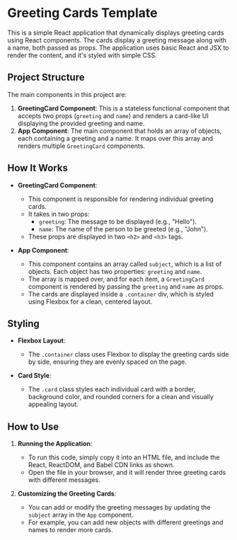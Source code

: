 # Greeting Cards Template

This is a simple React application that dynamically displays greeting cards using React components. The cards display a greeting message along with a name, both passed as props. The application uses basic React and JSX to render the content, and it's styled with simple CSS.

## Project Structure

The main components in this project are:

1. **GreetingCard Component**: This is a stateless functional component that accepts two props (`greeting` and `name`) and renders a card-like UI displaying the provided greeting and name.
2. **App Component**: The main component that holds an array of objects, each containing a greeting and a name. It maps over this array and renders multiple `GreetingCard` components.

## How It Works

- **GreetingCard Component**:

  - This component is responsible for rendering individual greeting cards.
  - It takes in two props:
    - `greeting`: The message to be displayed (e.g., "Hello").
    - `name`: The name of the person to be greeted (e.g., "John").
  - These props are displayed in two `<h2>` and `<h3>` tags.

- **App Component**:
  - This component contains an array called `subject`, which is a list of objects. Each object has two properties: `greeting` and `name`.
  - The array is mapped over, and for each item, a `GreetingCard` component is rendered by passing the `greeting` and `name` as props.
  - The cards are displayed inside a `.container` div, which is styled using Flexbox for a clean, centered layout.

## Styling

- **Flexbox Layout**:

  - The `.container` class uses Flexbox to display the greeting cards side by side, ensuring they are evenly spaced on the page.

- **Card Style**:
  - The `.card` class styles each individual card with a border, background color, and rounded corners for a clean and visually appealing layout.

## How to Use

1. **Running the Application**:

   - To run this code, simply copy it into an HTML file, and include the React, ReactDOM, and Babel CDN links as shown.
   - Open the file in your browser, and it will render three greeting cards with different messages.

2. **Customizing the Greeting Cards**:
   - You can add or modify the greeting messages by updating the `subject` array in the `App` component.
   - For example, you can add new objects with different greetings and names to render more cards.
